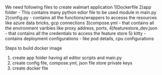 We need following files to create walmart application
1)Dockerfile
2)app folder - This contains many python edior file to be used module in main.py
2)config.py - contains all the functions/wrappers to accesss the resources like azure data bricks, gcp connections
3)compose.yml -  that contains all the environment varibles like proxy address, ports, 
4)featurestore_dev.json - that contains all the credentials to access the feature store
5) kitty - contains deployment configurations - like pod details, cpu configurations


Steps to  build docker image
1) create app folder having all editor scripts and main.py
2) create config file, compose.yml, json file store private keys
3) create docker file
